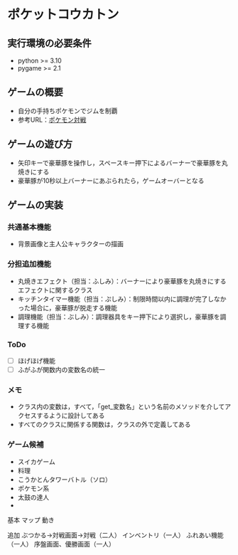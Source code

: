 # ポケットコウカトン

## 実行環境の必要条件
* python >= 3.10
* pygame >= 2.1

## ゲームの概要
* 自分の手持ちポケモンでジムを制覇
* 参考URL：[ポケモン対戦](https://www.hoge.com/)

## ゲームの遊び方
* 矢印キーで豪華豚を操作し，スペースキー押下によるバーナーで豪華豚を丸焼きにする
* 豪華豚が10秒以上バーナーにあぶられたら，ゲームオーバーとなる

## ゲームの実装
### 共通基本機能
* 背景画像と主人公キャラクターの描画

### 分担追加機能
* 丸焼きエフェクト（担当：ふしみ）：バーナーにより豪華豚を丸焼きにするエフェクトに関するクラス
* キッチンタイマー機能（担当：ぷしみ）：制限時間以内に調理が完了しなかった場合に，豪華豚が脱走する機能
* 調理機能（担当：ぶしみ）：調理器具をキー押下により選択し，豪華豚を調理する機能

### ToDo
- [ ] ほげほげ機能
- [ ] ふがふが関数内の変数名の統一

### メモ
* クラス内の変数は，すべて，「get_変数名」という名前のメソッドを介してアクセスするように設計してある
* すべてのクラスに関係する関数は，クラスの外で定義してある

### ゲーム候補
* スイカゲーム
* 料理
* こうかとんタワーバトル（ソロ）
* ポケモン系
* 太鼓の達人
* 
基本
マップ
動き

追加
ぶつかる→対戦画面→対戦（二人）
インベントリ（一人）
ふれあい機能（一人）
序盤画面、優勝画面（一人）


